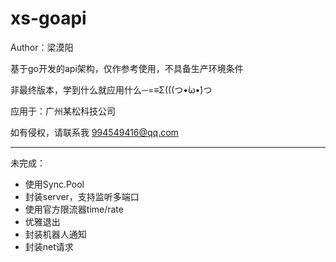 # xs-goapi

Author：梁漠阳

基于go开发的api架构，仅作参考使用，不具备生产环境条件

非最终版本，学到什么就应用什么─=≡Σ(((つ•̀ω•́)つ

应用于：广州某松科技公司

如有侵权，请联系我 994549416@qq.com

---

未完成：
- 使用Sync.Pool
- 封装server，支持监听多端口
- 使用官方限流器time/rate
- 优雅退出
- 封装机器人通知
- 封装net请求